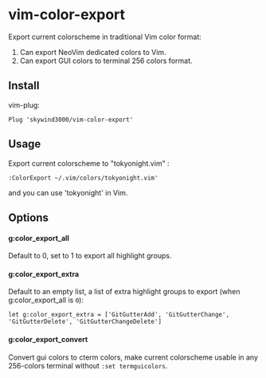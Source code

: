 # vim-color-export

Export current colorscheme in traditional Vim color format:

1) Can export NeoVim dedicated colors to Vim.
2) Can export GUI colors to terminal 256 colors format.


## Install

vim-plug:

```VimL
Plug 'skywind3000/vim-color-export'
```

## Usage

Export current colorscheme to "tokyonight.vim" :

```VimL
:ColorExport ~/.vim/colors/tokyonight.vim'
```

and you can use 'tokyonight' in Vim.

## Options

#### g:color_export_all

Default to 0, set to 1 to export all highlight groups.

#### g:color_export_extra

Default to an empty list, a list of extra highlight groups to export (when g:color_export_all is `0`):

```VimL
let g:color_export_extra = ['GitGutterAdd', 'GitGutterChange', 'GitGutterDelete', 'GitGutterChangeDelete']
```

#### g:color_export_convert

Convert gui colors to cterm colors, make current colorscheme usable in any 256-colors terminal without `:set termguicolors`.




